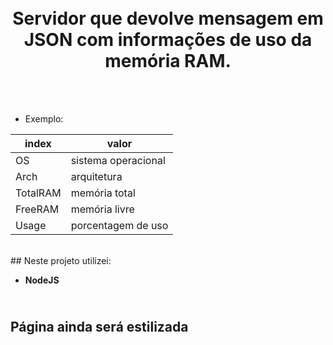 <h1 align="center"><br>
    Servidor que devolve mensagem em JSON com informações de uso da memória RAM.
</h1> 

</br></br>


* Exemplo:

index   | valor
--------- | ------
OS | sistema operacional
Arch | arquitetura
TotalRAM | memória total
FreeRAM | memória livre
Usage | porcentagem de uso

</br>
## Neste projeto utilizei:

- **NodeJS**


<h2><br>
   Página ainda será estilizada
  </h2>
